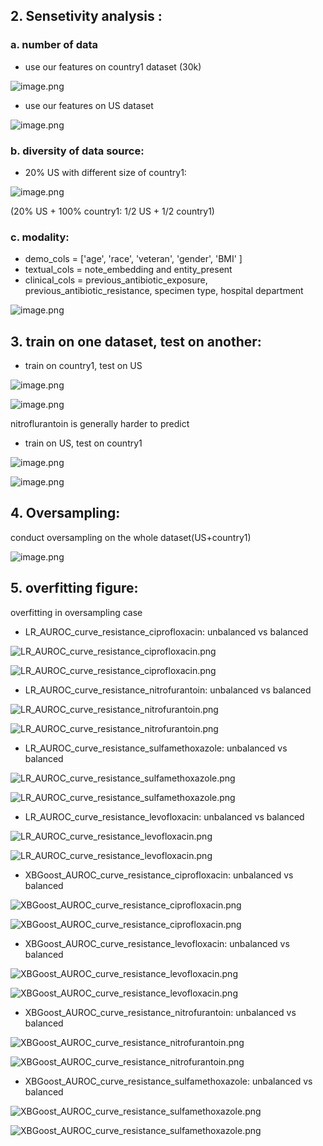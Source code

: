 ## 2. Sensetivity analysis :

### a. number of data

- use our features on country1 dataset (30k)

![image.png](https://prod-files-secure.s3.us-west-2.amazonaws.com/bff5c4c9-d3a2-4920-8565-8489189f433d/6b1c69fa-400e-40ac-bfa3-aa6df89912bf/image.png)

- use our features on US dataset

![image.png](https://prod-files-secure.s3.us-west-2.amazonaws.com/bff5c4c9-d3a2-4920-8565-8489189f433d/ae0ec365-b488-4251-b93f-afbc36d58d4a/image.png)

### b. diversity of data source:

- 20% US with different size of country1:

![image.png](https://prod-files-secure.s3.us-west-2.amazonaws.com/bff5c4c9-d3a2-4920-8565-8489189f433d/43faa3b7-6fcc-4f33-b64a-167c087d80b8/image.png)

(20% US + 100% country1: 1/2 US + 1/2 country1)

### c. modality:

- demo_cols = ['age', 'race', 'veteran', 'gender', 'BMI' ]
- textual_cols = note_embedding and entity_present
- clinical_cols = previous_antibiotic_exposure, previous_antibiotic_resistance, specimen type, hospital department

![image.png](https://prod-files-secure.s3.us-west-2.amazonaws.com/bff5c4c9-d3a2-4920-8565-8489189f433d/1a9387ca-2160-464c-a8e4-099728b9c2f2/image.png)

## 3. train on one dataset, test on another:

- train on country1, test on US

![image.png](https://prod-files-secure.s3.us-west-2.amazonaws.com/bff5c4c9-d3a2-4920-8565-8489189f433d/791d5bba-8e66-47e1-900b-e4ed03310d1d/image.png)

![image.png](https://prod-files-secure.s3.us-west-2.amazonaws.com/bff5c4c9-d3a2-4920-8565-8489189f433d/e42e8cb4-3339-4a76-81b4-64a1499f8ea3/image.png)

nitroflurantoin is generally harder to predict 

- train on US, test on country1

![image.png](https://prod-files-secure.s3.us-west-2.amazonaws.com/bff5c4c9-d3a2-4920-8565-8489189f433d/6d9d4608-a130-4bba-a871-29c5f74e5054/image.png)

![image.png](https://prod-files-secure.s3.us-west-2.amazonaws.com/bff5c4c9-d3a2-4920-8565-8489189f433d/8d012579-e2ae-488e-a415-8bd5f209def5/image.png)

## 4. Oversampling:

conduct oversampling on the whole dataset(US+country1)

![image.png](https://prod-files-secure.s3.us-west-2.amazonaws.com/bff5c4c9-d3a2-4920-8565-8489189f433d/836f602b-0f33-4190-89dd-b06f15312deb/image.png)

## 5. overfitting figure:

overfitting in oversampling case

- LR_AUROC_curve_resistance_ciprofloxacin: unbalanced vs balanced

![LR_AUROC_curve_resistance_ciprofloxacin.png](https://prod-files-secure.s3.us-west-2.amazonaws.com/bff5c4c9-d3a2-4920-8565-8489189f433d/1ff774e9-aa32-4695-af71-3becc778f2a3/LR_AUROC_curve_resistance_ciprofloxacin.png)

![LR_AUROC_curve_resistance_ciprofloxacin.png](https://prod-files-secure.s3.us-west-2.amazonaws.com/bff5c4c9-d3a2-4920-8565-8489189f433d/e916e645-2e45-48dd-8fa6-0f13e7e4d75f/LR_AUROC_curve_resistance_ciprofloxacin.png)

- LR_AUROC_curve_resistance_nitrofurantoin: unbalanced vs balanced

![LR_AUROC_curve_resistance_nitrofurantoin.png](https://prod-files-secure.s3.us-west-2.amazonaws.com/bff5c4c9-d3a2-4920-8565-8489189f433d/a0a0fa4a-ef40-406f-9961-8ac5f0401781/LR_AUROC_curve_resistance_nitrofurantoin.png)

![LR_AUROC_curve_resistance_nitrofurantoin.png](https://prod-files-secure.s3.us-west-2.amazonaws.com/bff5c4c9-d3a2-4920-8565-8489189f433d/0f0b88cd-e11e-441f-a047-ab7653841a5b/LR_AUROC_curve_resistance_nitrofurantoin.png)

- LR_AUROC_curve_resistance_sulfamethoxazole: unbalanced vs balanced

![LR_AUROC_curve_resistance_sulfamethoxazole.png](https://prod-files-secure.s3.us-west-2.amazonaws.com/bff5c4c9-d3a2-4920-8565-8489189f433d/7aca4be8-b938-45b8-8430-f9d5a256ed7d/LR_AUROC_curve_resistance_sulfamethoxazole.png)

![LR_AUROC_curve_resistance_sulfamethoxazole.png](https://prod-files-secure.s3.us-west-2.amazonaws.com/bff5c4c9-d3a2-4920-8565-8489189f433d/01a3721b-af2b-4a43-a9f7-437ddc21615f/LR_AUROC_curve_resistance_sulfamethoxazole.png)

- LR_AUROC_curve_resistance_levofloxacin: unbalanced vs balanced

![LR_AUROC_curve_resistance_levofloxacin.png](https://prod-files-secure.s3.us-west-2.amazonaws.com/bff5c4c9-d3a2-4920-8565-8489189f433d/5b10fb28-dc79-4315-bafe-2a03c41b08ee/LR_AUROC_curve_resistance_levofloxacin.png)

![LR_AUROC_curve_resistance_levofloxacin.png](https://prod-files-secure.s3.us-west-2.amazonaws.com/bff5c4c9-d3a2-4920-8565-8489189f433d/266f60bd-e127-4222-b189-9c55f8cc4a2e/LR_AUROC_curve_resistance_levofloxacin.png)

- XBGoost_AUROC_curve_resistance_ciprofloxacin:  unbalanced vs balanced

![XBGoost_AUROC_curve_resistance_ciprofloxacin.png](https://prod-files-secure.s3.us-west-2.amazonaws.com/bff5c4c9-d3a2-4920-8565-8489189f433d/120d31c7-c24d-4e2c-a810-1c1f82bcbbd2/XBGoost_AUROC_curve_resistance_ciprofloxacin.png)

![XBGoost_AUROC_curve_resistance_ciprofloxacin.png](https://prod-files-secure.s3.us-west-2.amazonaws.com/bff5c4c9-d3a2-4920-8565-8489189f433d/d39f1ad9-d8b0-4aee-a82e-d19313b802f9/XBGoost_AUROC_curve_resistance_ciprofloxacin.png)

- XBGoost_AUROC_curve_resistance_levofloxacin:  unbalanced vs balanced

![XBGoost_AUROC_curve_resistance_levofloxacin.png](https://prod-files-secure.s3.us-west-2.amazonaws.com/bff5c4c9-d3a2-4920-8565-8489189f433d/72897670-064d-4a43-8eee-e5062348ed4f/XBGoost_AUROC_curve_resistance_levofloxacin.png)

![XBGoost_AUROC_curve_resistance_levofloxacin.png](https://prod-files-secure.s3.us-west-2.amazonaws.com/bff5c4c9-d3a2-4920-8565-8489189f433d/b2ec6b12-bfdc-4a0d-a5c7-4d3ae61d6148/XBGoost_AUROC_curve_resistance_levofloxacin.png)

- XBGoost_AUROC_curve_resistance_nitrofurantoin:  unbalanced vs balanced

![XBGoost_AUROC_curve_resistance_nitrofurantoin.png](https://prod-files-secure.s3.us-west-2.amazonaws.com/bff5c4c9-d3a2-4920-8565-8489189f433d/6f1eb9c1-c8e4-43fe-8372-23956c055fe5/XBGoost_AUROC_curve_resistance_nitrofurantoin.png)

![XBGoost_AUROC_curve_resistance_nitrofurantoin.png](https://prod-files-secure.s3.us-west-2.amazonaws.com/bff5c4c9-d3a2-4920-8565-8489189f433d/b2708ef6-3835-44b6-a2cf-4dc431c1af10/XBGoost_AUROC_curve_resistance_nitrofurantoin.png)

- XBGoost_AUROC_curve_resistance_sulfamethoxazole:  unbalanced vs balanced

![XBGoost_AUROC_curve_resistance_sulfamethoxazole.png](https://prod-files-secure.s3.us-west-2.amazonaws.com/bff5c4c9-d3a2-4920-8565-8489189f433d/b7cd17cf-861c-4041-9c18-d112c221ea2c/XBGoost_AUROC_curve_resistance_sulfamethoxazole.png)

![XBGoost_AUROC_curve_resistance_sulfamethoxazole.png](https://prod-files-secure.s3.us-west-2.amazonaws.com/bff5c4c9-d3a2-4920-8565-8489189f433d/8ed79e2d-0e9f-41e7-b107-9f9d9d7e5b2a/XBGoost_AUROC_curve_resistance_sulfamethoxazole.png)